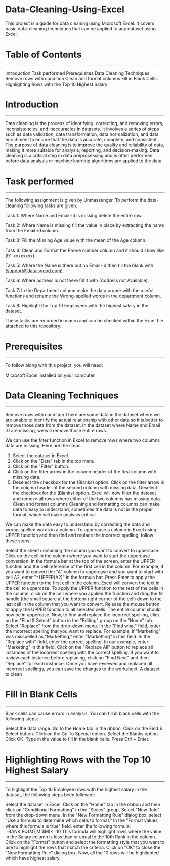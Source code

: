 # Data-Cleaning-Using-Excel
This project is a guide for data cleaning using Microsoft Excel. It covers basic data-cleaning techniques that can be applied to any dataset using Excel.


# Table of Contents
________________________________________________________________________________________________________________________________________________________________
Introduction
Task performed
Prerequisites
Data Cleaning Techniques:
Remove rows with condition
Clean and format columns
Fill in Blank Cells:
Highlighting Rows with the Top 10 Highest Salary

# Introduction
___________________________________________________________________________________________________________________________________________________________________
Data cleaning is the process of identifying, correcting, and removing errors, inconsistencies, and inaccuracies in datasets. It involves a series of steps such as data validation, data transformation, data normalization, and data enrichment to ensure that the data is accurate, complete, and consistent. The purpose of data cleaning is to improve the quality and reliability of data, making it more suitable for analysis, reporting, and decision-making. Data cleaning is a critical step in data preprocessing and is often performed before data analysis or machine learning algorithms are applied to the data.

# Task performed
____________________________________________________________________________________________________________________________________________________________________
The following assignment is given by Unmassenger. To perform the data-cleaning following tasks are given:

Task 1: Where Name and Email-Id is missing delete the entire row.

Task 2: Where Name is missing fill the value in place by extracting the name from the Email-id column.

Task 3: Fill the Missing Age value with the mean of the Age column.

Task 4: Clean and Format the Phone number column and it should show like (91-xxxxxxxx).

Task 5: Where the Name is there but no Email-Id then fill the blank with (support@dataisgood.com).

Task 6: Where address is not there fill it with (Address not Available).

Task 7: In the Department column make the data proper with the useful functions and rename the Wrong-spelled words in the department column.

Task 8: Highlight the Top 10 Employees with the highest salary in the dataset.

These tasks are recorded in macro and can be checked within the Excel file attached to this repository.

# Prerequisites
_____________________________________________________________________________________________________________________________________________________________________
To follow along with this project, you will need:

Microsoft Excel installed on your computer

# Data Cleaning Techniques
______________________________________________________________________________________________________________________________________________________________________
Remove rows with condition
There are some data in the dataset where we are unable to identify the actual relationship with other data so it is better to remove those data from the dataset. In the dataset where Name and Email ID are missing, we will remove those entire rows.

We can use the filter function in Excel to remove rows where two columns data are missing. Here are the steps:

1. Select the dataset in Excel.
2. Click on the "Data" tab in the top menu.
3. Click on the "Filter" button.
4. Click on the filter arrow in the column header of the first column with missing data.
5. Deselect the checkbox for the (Blanks) option.
Click on the filter arrow in the column header of the second column with missing data.
Deselect the checkbox for the (Blanks) option.
Excel will now filter the dataset and remove all rows where either of the two columns has missing data.
Clean and format columns
Cleaning and formatting columns can make data to easy to understand, sometimes the data is not in the proper format, which will make analysis critical.

We can make the data easy to understand by correcting the data and wrong-spelled words in a column. To uppercase a column in Excel using UPPER function and then find and replace the incorrect spelling, follow these steps:

Select the sheet containing the column you want to convert to uppercase.
Click on the cell in the column where you want to start the uppercase conversion.
In the formula bar at the top of the screen, enter the UPPER function and the cell reference of the first cell in the column. For example, if you want to convert the "A" column to uppercase and you want to start with cell A2, enter "=UPPER(A2)" in the formula bar.
Press Enter to apply the UPPER function to the first cell in the column.
Excel will convert the text in the cell to uppercase. To apply the UPPER function to the rest of the cells in the column, click on the cell where you applied the function and drag the fill handle (the small square at the bottom-right corner of the cell) down to the last cell in the column that you want to convert.
Release the mouse button to apply the UPPER function to all selected cells.
The entire column should now be in uppercase.
Now, to find and replace the incorrect spelling, click on the "Find & Select" button in the "Editing" group on the "Home" tab.
Select "Replace" from the drop-down menu.
In the "Find what" field, enter the incorrect spelling that you want to replace. For example, if "Marketing" was misspelled as "Marketting," enter "Marketting" in this field.
In the "Replace with" field, enter the correct spelling. In our example, enter "Marketing" in this field.
Click on the "Replace All" button to replace all instances of the incorrect spelling with the correct spelling. If you want to review each instance before replacing, click on "Find Next" and then "Replace" for each instance.
Once you have reviewed and replaced all incorrect spellings, you can save the changes to the worksheet.
A dataset to clean

# Fill in Blank Cells
_______________________________________________________________________________________________________________________________________________________________________
Blank cells can cause errors in analysis. You can fill in blank cells with the following steps:

Select the data range.
Go to the Home tab in the ribbon.
Click on the Find & Select button.
Click on the Go To Special option.
Select the Blanks option.
Click OK.
Type in the value to fill in the blank cells.
Press Ctrl + Enter.


# Highlighting Rows with the Top 10 Highest Salary
_______________________________________________________________________________________________________________________________________________________________________
To highlight the Top 10 Employee rows with the highest salary in the dataset, the following steps been followed:

Select the dataset in Excel.
Click on the "Home" tab in the ribbon and then click on "Conditional Formatting" in the "Styles" group.
Select "New Rule" from the drop-down menu.
In the "New Formatting Rule" dialog box, select "Use a formula to determine which cells to format."
In the "Format values where this formula is true" field, enter the following formula: =RANK.EQ($M7,$M:$M)<=10
This formula will highlight rows where the value in the Salary column is less than or equal to the 10th Rank in the column.
Click on the "Format" button and select the formatting style that you want to use to highlight the rows that match the criteria.
Click on "OK" to close the "New Formatting Rule" dialog box.
Now, all the 10 rows will be highlighted which have highest salary.
